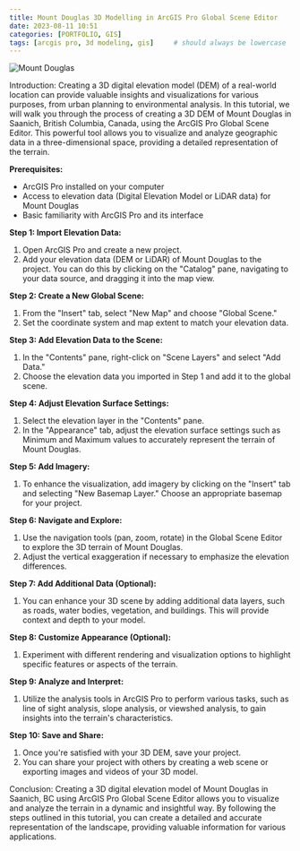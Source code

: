 ```yaml
---
title: Mount Douglas 3D Modelling in ArcGIS Pro Global Scene Editor
date: 2023-08-11 10:51
categories: [PORTFOLIO, GIS]
tags: [arcgis pro, 3d modeling, gis]     # should always be lowercase
---
```



![Mount Douglas](C:\Users\flore\OneDrive\Documents\GitHub\romaricoflores.github.io\assets\img\MtPkols.png)

Introduction:
Creating a 3D digital elevation model (DEM) of a real-world location can provide valuable insights and visualizations for various purposes, from urban planning to environmental analysis. In this tutorial, we will walk you through the process of creating a 3D DEM of Mount Douglas in Saanich, British Columbia, Canada, using the ArcGIS Pro Global Scene Editor. This powerful tool allows you to visualize and analyze geographic data in a three-dimensional space, providing a detailed representation of the terrain.

**Prerequisites:**
- ArcGIS Pro installed on your computer
- Access to elevation data (Digital Elevation Model or LiDAR data) for Mount Douglas
- Basic familiarity with ArcGIS Pro and its interface

**Step 1: Import Elevation Data:**
1. Open ArcGIS Pro and create a new project.
2. Add your elevation data (DEM or LiDAR) of Mount Douglas to the project. You can do this by clicking on the "Catalog" pane, navigating to your data source, and dragging it into the map view.

**Step 2: Create a New Global Scene:**
1. From the "Insert" tab, select "New Map" and choose "Global Scene."
2. Set the coordinate system and map extent to match your elevation data.

**Step 3: Add Elevation Data to the Scene:**
1. In the "Contents" pane, right-click on "Scene Layers" and select "Add Data."
2. Choose the elevation data you imported in Step 1 and add it to the global scene.

**Step 4: Adjust Elevation Surface Settings:**
1. Select the elevation layer in the "Contents" pane.
2. In the "Appearance" tab, adjust the elevation surface settings such as Minimum and Maximum values to accurately represent the terrain of Mount Douglas.

**Step 5: Add Imagery:**
1. To enhance the visualization, add imagery by clicking on the "Insert" tab and selecting "New Basemap Layer." Choose an appropriate basemap for your project.

**Step 6: Navigate and Explore:**
1. Use the navigation tools (pan, zoom, rotate) in the Global Scene Editor to explore the 3D terrain of Mount Douglas.
2. Adjust the vertical exaggeration if necessary to emphasize the elevation differences.

**Step 7: Add Additional Data (Optional):**
1. You can enhance your 3D scene by adding additional data layers, such as roads, water bodies, vegetation, and buildings. This will provide context and depth to your model.

**Step 8: Customize Appearance (Optional):**
1. Experiment with different rendering and visualization options to highlight specific features or aspects of the terrain.

**Step 9: Analyze and Interpret:**
1. Utilize the analysis tools in ArcGIS Pro to perform various tasks, such as line of sight analysis, slope analysis, or viewshed analysis, to gain insights into the terrain's characteristics.

**Step 10: Save and Share:**
1. Once you're satisfied with your 3D DEM, save your project.
2. You can share your project with others by creating a web scene or exporting images and videos of your 3D model.

Conclusion:
Creating a 3D digital elevation model of Mount Douglas in Saanich, BC using ArcGIS Pro Global Scene Editor allows you to visualize and analyze the terrain in a dynamic and insightful way. By following the steps outlined in this tutorial, you can create a detailed and accurate representation of the landscape, providing valuable information for various applications.
